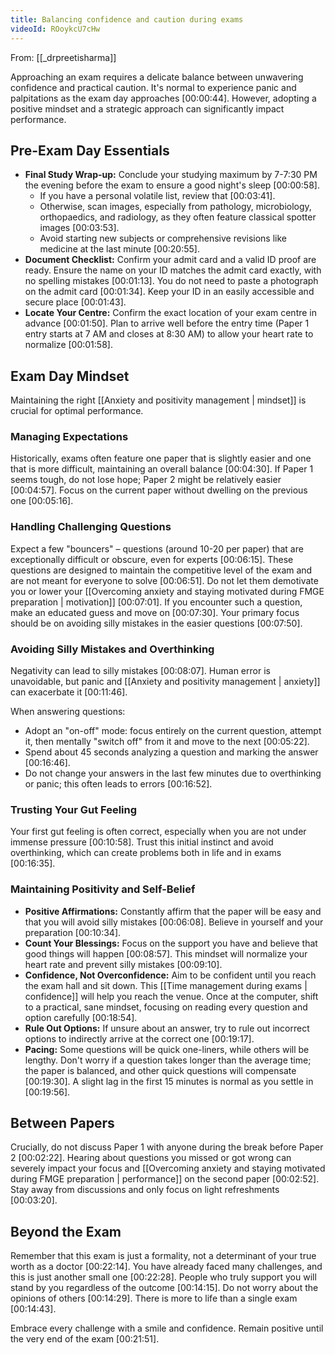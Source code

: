 ```yaml
---
title: Balancing confidence and caution during exams
videoId: ROoykcU7cHw
---
```


From: [[_drpreetisharma]] <br/> 

Approaching an exam requires a delicate balance between unwavering confidence and practical caution. It's normal to experience panic and palpitations as the exam day approaches <a class="yt-timestamp" data-t="00:00:44">[00:00:44]</a>. However, adopting a positive mindset and a strategic approach can significantly impact performance.

## Pre-Exam Day Essentials

*   **Final Study Wrap-up:** Conclude your studying maximum by 7-7:30 PM the evening before the exam to ensure a good night's sleep <a class="yt-timestamp" data-t="00:00:58">[00:00:58]</a>.
    *   If you have a personal volatile list, review that <a class="yt-timestamp" data-t="00:03:41">[00:03:41]</a>.
    *   Otherwise, scan images, especially from pathology, microbiology, orthopaedics, and radiology, as they often feature classical spotter images <a class="yt-timestamp" data-t="00:03:53">[00:03:53]</a>.
    *   Avoid starting new subjects or comprehensive revisions like medicine at the last minute <a class="yt-timestamp" data-t="00:20:55">[00:20:55]</a>.
*   **Document Checklist:** Confirm your admit card and a valid ID proof are ready. Ensure the name on your ID matches the admit card exactly, with no spelling mistakes <a class="yt-timestamp" data-t="00:01:13">[00:01:13]</a>. You do not need to paste a photograph on the admit card <a class="yt-timestamp" data-t="00:01:34">[00:01:34]</a>. Keep your ID in an easily accessible and secure place <a class="yt-timestamp" data-t="00:01:43">[00:01:43]</a>.
*   **Locate Your Centre:** Confirm the exact location of your exam centre in advance <a class="yt-timestamp" data-t="00:01:50">[00:01:50]</a>. Plan to arrive well before the entry time (Paper 1 entry starts at 7 AM and closes at 8:30 AM) to allow your heart rate to normalize <a class="yt-timestamp" data-t="00:01:58">[00:01:58]</a>.

## Exam Day Mindset

Maintaining the right [[Anxiety and positivity management | mindset]] is crucial for optimal performance.

### Managing Expectations
Historically, exams often feature one paper that is slightly easier and one that is more difficult, maintaining an overall balance <a class="yt-timestamp" data-t="00:04:30">[00:04:30]</a>. If Paper 1 seems tough, do not lose hope; Paper 2 might be relatively easier <a class="yt-timestamp" data-t="00:04:57">[00:04:57]</a>. Focus on the current paper without dwelling on the previous one <a class="yt-timestamp" data-t="00:05:16">[00:05:16]</a>.

### Handling Challenging Questions
Expect a few "bouncers" – questions (around 10-20 per paper) that are exceptionally difficult or obscure, even for experts <a class="yt-timestamp" data-t="00:06:15">[00:06:15]</a>. These questions are designed to maintain the competitive level of the exam and are not meant for everyone to solve <a class="yt-timestamp" data-t="00:06:51">[00:06:51]</a>. Do not let them demotivate you or lower your [[Overcoming anxiety and staying motivated during FMGE preparation | motivation]] <a class="yt-timestamp" data-t="00:07:01">[00:07:01]</a>. If you encounter such a question, make an educated guess and move on <a class="yt-timestamp" data-t="00:07:30">[00:07:30]</a>. Your primary focus should be on avoiding silly mistakes in the easier questions <a class="yt-timestamp" data-t="00:07:50">[00:07:50]</a>.

### Avoiding Silly Mistakes and Overthinking
Negativity can lead to silly mistakes <a class="yt-timestamp" data-t="00:08:07">[00:08:07]</a>. Human error is unavoidable, but panic and [[Anxiety and positivity management | anxiety]] can exacerbate it <a class="yt-timestamp" data-t="00:11:46">[00:11:46]</a>.

When answering questions:
*   Adopt an "on-off" mode: focus entirely on the current question, attempt it, then mentally "switch off" from it and move to the next <a class="yt-timestamp" data-t="00:05:22">[00:05:22]</a>.
*   Spend about 45 seconds analyzing a question and marking the answer <a class="yt-timestamp" data-t="00:16:46">[00:16:46]</a>.
*   Do not change your answers in the last few minutes due to overthinking or panic; this often leads to errors <a class="yt-timestamp" data-t="00:16:52">[00:16:52]</a>.

### Trusting Your Gut Feeling
Your first gut feeling is often correct, especially when you are not under immense pressure <a class="yt-timestamp" data-t="00:10:58">[00:10:58]</a>. Trust this initial instinct and avoid overthinking, which can create problems both in life and in exams <a class="yt-timestamp" data-t="00:16:35">[00:16:35]</a>.

### Maintaining Positivity and Self-Belief
*   **Positive Affirmations:** Constantly affirm that the paper will be easy and that you will avoid silly mistakes <a class="yt-timestamp" data-t="00:06:08">[00:06:08]</a>. Believe in yourself and your preparation <a class="yt-timestamp" data-t="00:10:34">[00:10:34]</a>.
*   **Count Your Blessings:** Focus on the support you have and believe that good things will happen <a class="yt-timestamp" data-t="00:08:57">[00:08:57]</a>. This mindset will normalize your heart rate and prevent silly mistakes <a class="yt-timestamp" data-t="00:09:10">[00:09:10]</a>.
*   **Confidence, Not Overconfidence:** Aim to be confident until you reach the exam hall and sit down. This [[Time management during exams | confidence]] will help you reach the venue. Once at the computer, shift to a practical, sane mindset, focusing on reading every question and option carefully <a class="yt-timestamp" data-t="00:18:54">[00:18:54]</a>.
*   **Rule Out Options:** If unsure about an answer, try to rule out incorrect options to indirectly arrive at the correct one <a class="yt-timestamp" data-t="00:19:17">[00:19:17]</a>.
*   **Pacing:** Some questions will be quick one-liners, while others will be lengthy. Don't worry if a question takes longer than the average time; the paper is balanced, and other quick questions will compensate <a class="yt-timestamp" data-t="00:19:30">[00:19:30]</a>. A slight lag in the first 15 minutes is normal as you settle in <a class="yt-timestamp" data-t="00:19:56">[00:19:56]</a>.

## Between Papers
Crucially, do not discuss Paper 1 with anyone during the break before Paper 2 <a class="yt-timestamp" data-t="00:02:22">[00:02:22]</a>. Hearing about questions you missed or got wrong can severely impact your focus and [[Overcoming anxiety and staying motivated during FMGE preparation | performance]] on the second paper <a class="yt-timestamp" data-t="00:02:52">[00:02:52]</a>. Stay away from discussions and only focus on light refreshments <a class="yt-timestamp" data-t="00:03:20">[00:03:20]</a>.

## Beyond the Exam
Remember that this exam is just a formality, not a determinant of your true worth as a doctor <a class="yt-timestamp" data-t="00:22:14">[00:22:14]</a>. You have already faced many challenges, and this is just another small one <a class="yt-timestamp" data-t="00:22:28">[00:22:28]</a>. People who truly support you will stand by you regardless of the outcome <a class="yt-timestamp" data-t="00:14:15">[00:14:15]</a>. Do not worry about the opinions of others <a class="yt-timestamp" data-t="00:14:29">[00:14:29]</a>. There is more to life than a single exam <a class="yt-timestamp" data-t="00:14:43">[00:14:43]</a>.

Embrace every challenge with a smile and confidence. Remain positive until the very end of the exam <a class="yt-timestamp" data-t="00:21:51">[00:21:51]</a>.